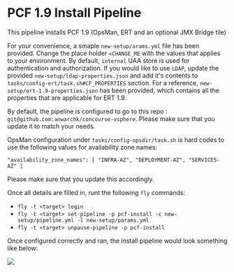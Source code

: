 
# PCF 1.9 Install Pipeline

This pipeline installs PCF 1.9 (OpsMan, ERT and an optional JMX Bridge tile)

For your convenience, a smaple `new-setup/arams.yml` file has been provided. Change the place holder `<CHANGE_ME` with the values that applies to your environment. By default, `internal` UAA store is used for authentication and authorization. If you would like to use `LDAP`, update the provided `new-setup/ldap-properties.json` and add it's contents to `tasks/config-ert/task.sh#CF_PROPERTIES` section. For a reference, `new-setup/ert-1.9-properties.json` has been provided, which contains all the properties that are applicable for ERT 1.9.


By default, the pipeline is configured to go to this repo : `git@github.com:anwarchk/concourse-vsphere`. Please make sure that you update it to match your needs.

OpsMan configuration under `tasks/config-opsdir/task.sh` is hard codes to use the following values for availability zone names:

`"availability_zone_names": [
  "INFRA-AZ", "DEPLOYMENT-AZ", "SERVICES-AZ"
]`

Please make sure that you update this accordingly.

Once all details are filled in, runt the following `fly` commands:

-	`fly -t <target> login`
-	`fly -t <target> set-pipeline -p pcf-install -c new-setup/pipeline.yml -l new-setup/params.yml`
-	`fly -t <target> unpause-pipeline -p pcf-install`

Once configured correctly and ran, the install pipeline would look something like below: 

![](./images/pipeline_new.png)
